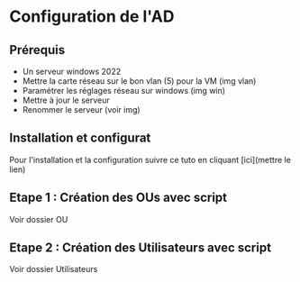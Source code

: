 # Configuration de l'AD

## Prérequis

- Un serveur windows 2022
- Mettre la carte réseau sur le bon vlan (5) pour la VM
(img vlan)
- Paramétrer les réglages réseau sur windows
(img win)
- Mettre à jour le serveur
- Renommer le serveur
(voir img)

## Installation et configurat

Pour l'installation et la configuration suivre ce tuto en cliquant [ici](mettre le lien)

## Etape 1 : Création des OUs avec script

Voir dossier OU

## Etape 2 : Création des Utilisateurs avec script

Voir dossier Utilisateurs

